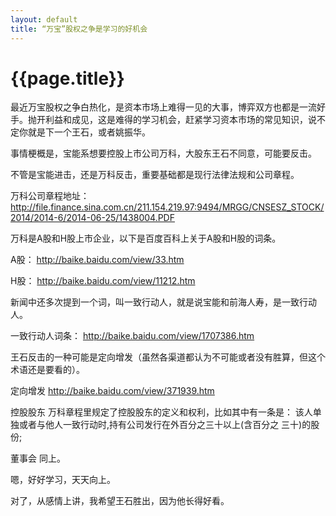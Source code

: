 ```yaml
---
layout: default
title: “万宝”股权之争是学习的好机会
---
```

{{page.title}}
============
最近万宝股权之争白热化，是资本市场上难得一见的大事，博弈双方也都是一流好手。抛开利益和成见，这是难得的学习机会，赶紧学习资本市场的常见知识，说不定你就是下一个王石，或者姚振华。

事情梗概是，宝能系想要控股上市公司万科，大股东王石不同意，可能要反击。

不管是宝能进击，还是万科反击，重要基础都是现行法律法规和公司章程。

万科公司章程地址：
http://file.finance.sina.com.cn/211.154.219.97:9494/MRGG/CNSESZ_STOCK/2014/2014-6/2014-06-25/1438004.PDF

万科是A股和H股上市企业，以下是百度百科上关于A股和H股的词条。

A股：
http://baike.baidu.com/view/33.htm

H股：
http://baike.baidu.com/view/11212.htm

新闻中还多次提到一个词，叫一致行动人，就是说宝能和前海人寿，是一致行动人。

一致行动人词条：
http://baike.baidu.com/view/1707386.htm

王石反击的一种可能是定向增发（虽然各渠道都认为不可能或者没有胜算，但这个术语还是要看的）。

定向增发
http://baike.baidu.com/view/371939.htm

控股股东
万科章程里规定了控股股东的定义和权利，比如其中有一条是：
该人单独或者与他人一致行动时,持有公司发行在外百分之三十以上(含百分之 三十)的股份;

董事会
同上。

嗯，好好学习，天天向上。

对了，从感情上讲，我希望王石胜出，因为他长得好看。
